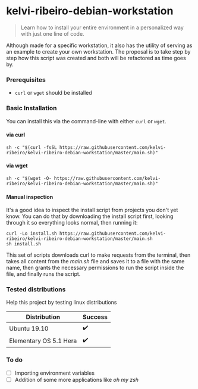 # kelvi-ribeiro-debian-workstation

> Learn how to install your entire environment in a personalized way with just one line of code.

Although made for a specific workstation, it also has the utility of serving as an example to create your own workstation. The proposal is to take step by step how this script was created and both will be refactored as time goes by.

### Prerequisites

* `curl` or `wget` should be installed

### Basic Installation

You can install this via the command-line with either `curl` or `wget`.

#### via curl

```shell
sh -c "$(curl -fsSL https://raw.githubusercontent.com/kelvi-ribeiro/kelvi-ribeiro-debian-workstation/master/main.sh)"
```

#### via wget

```shell
sh -c "$(wget -O- https://raw.githubusercontent.com/kelvi-ribeiro/kelvi-ribeiro-debian-workstation/master/main.sh)"
```

#### Manual inspection

It's a good idea to inspect the install script from projects you don't yet know. You can do
that by downloading the install script first, looking through it so everything looks normal,
then running it:

```shell
curl -Lo install.sh https://raw.githubusercontent.com/kelvi-ribeiro/kelvi-ribeiro-debian-workstation/master/main.sh
sh install.sh
```
This set of scripts downloads curl to make requests from the terminal, then takes all content from the *main.sh* file and saves it to a file with the same name, then grants the necessary permissions to run the script inside the file, and finally runs the script.

### Tested distributions 

Help this project by testing linux distributions

| Distribution               | Success               |
| ----------------------------------- | ----------------------- |
| Ubuntu 19.10                        | :heavy_check_mark:      |
| Elementary OS 5.1 Hera              | :heavy_check_mark:      |


### To do
- [ ] Importing environment variables
- [ ] Addition of some more applications like *oh my zsh*
